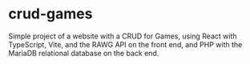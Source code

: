 # crud-games
Simple project of a website with a CRUD for Games, using React with TypeScript, Vite, and the RAWG API on the front end, and PHP with the MariaDB relational database on the back end.
